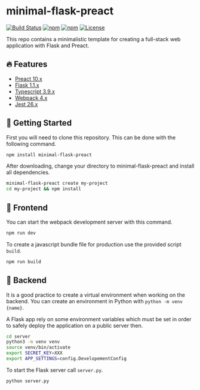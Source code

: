 # minimal-flask-preact

[![Build Status](https://travis-ci.org/naustica/minimal-flask-preact.svg?branch=master)](https://travis-ci.org/github/naustica/minimal-flask-preact)
[![npm](https://img.shields.io/npm/dm/minimal-flask-preact)](https://www.npmjs.com/package/minimal-flask-preact)
[![npm](https://img.shields.io/npm/v/minimal-flask-preact)](https://www.npmjs.com/package/minimal-flask-preact)
[![License](https://img.shields.io/github/license/naustica/minimal-flask-preact)](https://github.com/naustica/minimal-flask-preact/blob/master/LICENSE.txt)

This repo contains a minimalistic template for creating a full-stack web application with Flask and Preact.

## 🔥 Features

- [Preact 10.x](https://preactjs.com/)
- [Flask 1.1.x](https://flask.palletsprojects.com/en/1.1.x/)
- [Typescript 3.9.x](https://www.typescriptlang.org/)
- [Webpack 4.x](https://webpack.js.org/)
- [Jest 26.x](https://jestjs.io/)

## 💁 Getting Started
First you will need to clone this repository. This can be done with the following command.

```bash
npm install minimal-flask-preact
```

After downloading, change your directory to minimal-flask-preact and install all dependencies.

```bash
minimal-flask-preact create my-project
cd my-project && npm install
```

## 🚀 Frontend
You can start the webpack development server with this command.
```bash
npm run dev
```

To create a javascript bundle file for production use the provided script `build`.
```bash
npm run build
```

## 🤖 Backend
It is a good practice to create a virtual environment when working on the backend. You can create an environment in Python with `python -m venv {name}`.

A Flask app rely on some environment variables which must be set in order to safely deploy the application on a public server then.

```bash
cd server
python3 -m venv venv
source venv/bin/activate
export SECRET_KEY=XXX
export APP_SETTINGS=config.DevelopementConfig
```

To start the Flask server call `server.py`.
```bash
python server.py
```
